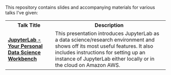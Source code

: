 This repository contains slides and accompanying materials for various talks I've given:

<table>
  <tbody>
    <tr>
      <th>Talk Title</th>
      <th>Description</th>
    </tr>
    <tr>
      <td><a href="2018-03%20-%20JupyterLab%20-%20Full%20Stack%20Quants"><b>JupyterLab - Your Personal Data Science Workbench</b></a></td>
      <td>This presentation introduces JupyterLab as a data science/research environment and shows off its most useful features. It also includes instructions for setting up an instance of JupyterLab either locally or in the cloud on Amazon AWS.</td>
    </tr>
  </tbody>
</table>
